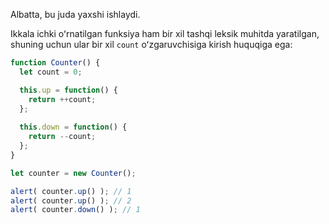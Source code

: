 
Albatta, bu juda yaxshi ishlaydi.

Ikkala ichki oʻrnatilgan funksiya ham bir xil tashqi leksik muhitda yaratilgan, shuning uchun ular bir xil `count` oʻzgaruvchisiga kirish huquqiga ega:

```js run
function Counter() {
  let count = 0;

  this.up = function() {
    return ++count;
  };
  
  this.down = function() {
    return --count;
  };
}

let counter = new Counter();

alert( counter.up() ); // 1
alert( counter.up() ); // 2
alert( counter.down() ); // 1
```

